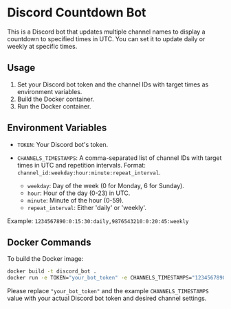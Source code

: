 # Discord Countdown Bot

This is a Discord bot that updates multiple channel names to display a countdown to specified times in UTC. You can set it to update daily or weekly at specific times.

## Usage

1. Set your Discord bot token and the channel IDs with target times as environment variables.
2. Build the Docker container.
3. Run the Docker container.

## Environment Variables

- `TOKEN`: Your Discord bot's token.
- `CHANNELS_TIMESTAMPS`: A comma-separated list of channel IDs with target times in UTC and repetition intervals. Format: `channel_id:weekday:hour:minute:repeat_interval`.

  - `weekday`: Day of the week (0 for Monday, 6 for Sunday).
  - `hour`: Hour of the day (0-23) in UTC.
  - `minute`: Minute of the hour (0-59).
  - `repeat_interval`: Either 'daily' or 'weekly'.

Example: `1234567890:0:15:30:daily,9876543210:0:20:45:weekly`

## Docker Commands

To build the Docker image:
```bash
docker build -t discord_bot .
docker run -e TOKEN="your_bot_token" -e CHANNELS_TIMESTAMPS="1234567890:0:15:30:daily,9876543210:0:20:45:weekly" discord_bot
```
Please replace `"your_bot_token"` and the example `CHANNELS_TIMESTAMPS` value with your actual Discord bot token and desired channel settings.